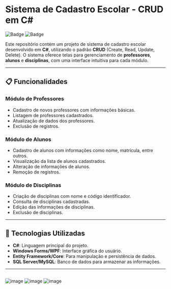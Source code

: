 # Sistema de Cadastro Escolar - CRUD em C#

![Badge](https://img.shields.io/badge/Status-Completo-brightgreen)
![Badge](https://img.shields.io/badge/Linguagem-C%23-blue)

Este repositório contém um projeto de sistema de cadastro escolar desenvolvido em **C#**, utilizando o padrão **CRUD** (Create, Read, Update, Delete). O sistema oferece telas para gerenciamento de **professores**, **alunos** e **disciplinas**, com uma interface intuitiva para cada módulo.

---

## 📋 Funcionalidades

### Módulo de Professores
- Cadastro de novos professores com informações básicas.
- Listagem de professores cadastrados.
- Atualização de dados dos professores.
- Exclusão de registros.

### Módulo de Alunos
- Cadastro de alunos com informações como nome, matrícula, entre outros.
- Visualização da lista de alunos cadastrados.
- Alteração de informações de alunos.
- Remoção de registros.

### Módulo de Disciplinas
- Criação de disciplinas com nome e código identificador.
- Consulta de disciplinas cadastradas.
- Edição das informações de disciplinas.
- Exclusão de disciplinas.

---

## 🚀 Tecnologias Utilizadas
- **C#**: Linguagem principal do projeto.
- **Windows Forms/WPF**: Interface gráfica do usuário.
- **Entity Framework/Core**: Para manipulação e persistência de dados.
- **SQL Server/MySQL**: Banco de dados para armazenar as informações.

---
##
![image](https://github.com/user-attachments/assets/9c7b6316-336e-48a2-8d06-10eebe85bd75)
![image](https://github.com/user-attachments/assets/599b98a6-c3e6-4370-8f76-ac0e47ebd5ef)
![image](https://github.com/user-attachments/assets/bea19ec7-f8fb-4677-9943-b27efc85d527)
